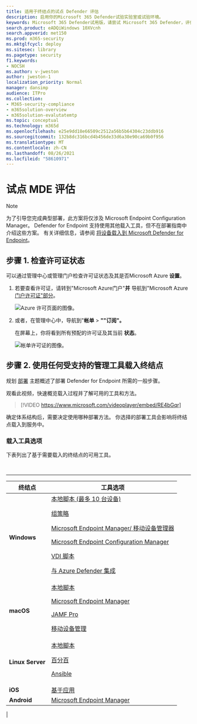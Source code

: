 ```yaml
---
title: 适用于终结点的试点 Defender 评估
description: 启用你的Microsoft 365 Defender试验实验室或试验环境。
keywords: Microsoft 365 Defender试用版，请尝试 Microsoft 365 Defender，评估 Microsoft 365 Defender， Microsoft 365 Defender 评估实验室， Microsoft 365 Defender 试点， 网络安全， 高级永久性威胁， 企业安全， 设备， 设备， 标识， 用户， 数据， 应用程序， 事件， 自动调查和修正， 高级搜寻
search.product: eADQiWindows 10XVcnh
search.appverid: met150
ms.prod: m365-security
ms.mktglfcycl: deploy
ms.sitesec: library
ms.pagetype: security
f1.keywords:
- NOCSH
ms.author: v-jweston
author: jweston-1
localization_priority: Normal
manager: dansimp
audience: ITPro
ms.collection:
- M365-security-compliance
- m365solution-overview
- m365solution-evalutatemtp
ms.topic: conceptual
ms.technology: m365d
ms.openlocfilehash: e25e9dd18e66509c2512a56b5b64304c23ddb916
ms.sourcegitcommit: 132b8dc316bcd4b456de33d6a30e90ca69b0f956
ms.translationtype: MT
ms.contentlocale: zh-CN
ms.lasthandoff: 08/26/2021
ms.locfileid: "58610971"
---
```

# <a name="pilot-mde-evaluation"></a>试点 MDE 评估

> [!NOTE]
> 为了引导您完成典型部署，此方案将仅涉及 Microsoft Endpoint Configuration Manager。 Defender for Endpoint 支持使用其他载入工具，但不在部署指南中介绍这些方案。 有关详细信息，请参阅 [将设备载入到 Microsoft Defender for Endpoint](onboard-configure.md)。

## <a name="step-1-check-license-state"></a>步骤 1. 检查许可证状态

可以通过管理中心或管理门户检查许可证状态及其是否Microsoft Azure **设置**。

1. 若要查看许可证，请转到"Microsoft Azure门户"**并** 导航到"Microsoft Azure [门户许可证"部分](https://portal.azure.com/#blade/Microsoft_AAD_IAM/LicensesMenuBlade/Products)。

   ![Azure 许可页面的图像。](images/atp-licensing-azure-portal.png)

1. 或者，在管理中心中，导航到"**帐单** \> **""订阅"。**

    在屏幕上，你将看到所有预配的许可证及其当前 **状态**。

    ![帐单许可证的图像。](images/atp-billing-subscriptions.png)

## <a name="step-2-onboard-endpoints-using-any-of-the-supported-management-tools"></a>步骤 2. 使用任何受支持的管理工具载入终结点

规划 [部署](deployment-strategy.md) 主题概述了部署 Defender for Endpoint 所需的一般步骤。

观看此视频，快速概览载入过程并了解可用的工具和方法。

> [!VIDEO https://www.microsoft.com/videoplayer/embed/RE4bGqr]

确定体系结构后，需要决定使用哪种部署方法。 你选择的部署工具会影响将终结点载入到服务中。

### <a name="onboarding-tool-options"></a>载入工具选项

下表列出了基于需要载入的终结点的可用工具。

<br>

****

|终结点|工具选项|
|---|---|
|**Windows**|[本地脚本 (最多 10 台设备) ](../defender-endpoint/configure-endpoints-script.md) <p> [组策略](../defender-endpoint/configure-endpoints-gp.md) <p> [Microsoft Endpoint Manager/ 移动设备管理器](../defender-endpoint/configure-endpoints-mdm.md) <p> [Microsoft Endpoint Configuration Manager](../defender-endpoint/configure-endpoints-sccm.md) <p> [VDI 脚本](../defender-endpoint/configure-endpoints-vdi.md) <p> [与 Azure Defender 集成](../defender-endpoint/configure-server-endpoints.md#integration-with-azure-defender)|
|**macOS**|[本地脚本](../defender-endpoint/mac-install-manually.md) <p> [Microsoft Endpoint Manager](../defender-endpoint/mac-install-with-intune.md) <p> [JAMF Pro](../defender-endpoint/mac-install-with-jamf.md) <p> [移动设备管理](../defender-endpoint/mac-install-with-other-mdm.md)|
|**Linux Server**|[本地脚本](../defender-endpoint/linux-install-manually.md) <p> [百分百](../defender-endpoint/linux-install-with-puppet.md) <p> [Ansible](../defender-endpoint/linux-install-with-ansible.md)|
|**iOS**|[基于应用](../defender-endpoint/ios-install.md)|
|**Android**|[Microsoft Endpoint Manager](../defender-endpoint/android-intune.md)|
|
